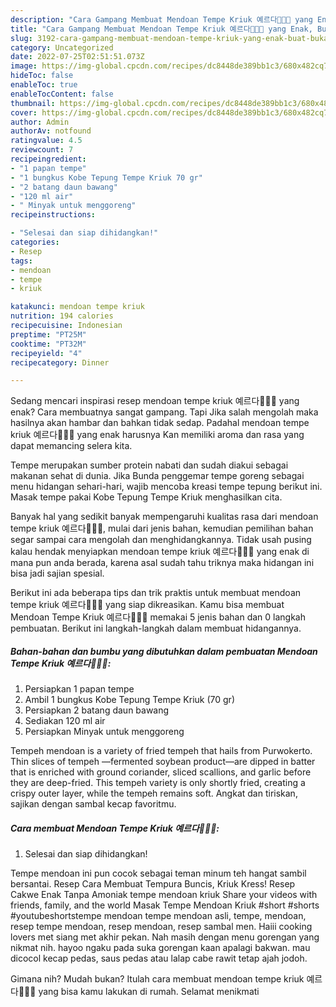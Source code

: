 ```yaml
---
description: "Cara Gampang Membuat Mendoan Tempe Kriuk 예르다👩🏻‍🍳 yang Enak, Buat Buka Puasa Enak"
title: "Cara Gampang Membuat Mendoan Tempe Kriuk 예르다👩🏻‍🍳 yang Enak, Buat Buka Puasa Enak"
slug: 3192-cara-gampang-membuat-mendoan-tempe-kriuk-yang-enak-buat-buka-puasa-enak
category: Uncategorized
date: 2022-07-25T02:51:51.073Z
image: https://img-global.cpcdn.com/recipes/dc8448de389bb1c3/680x482cq70/mendoan-tempe-kriuk-예르다-foto-resep-utama.jpg
hideToc: false
enableToc: true
enableTocContent: false
thumbnail: https://img-global.cpcdn.com/recipes/dc8448de389bb1c3/680x482cq70/mendoan-tempe-kriuk-예르다-foto-resep-utama.jpg
cover: https://img-global.cpcdn.com/recipes/dc8448de389bb1c3/680x482cq70/mendoan-tempe-kriuk-예르다-foto-resep-utama.jpg
author: Admin
authorAv: notfound
ratingvalue: 4.5
reviewcount: 7
recipeingredient:
- "1 papan tempe"
- "1 bungkus Kobe Tepung Tempe Kriuk 70 gr"
- "2 batang daun bawang"
- "120 ml air"
- " Minyak untuk menggoreng"
recipeinstructions:

- "Selesai dan siap dihidangkan!"
categories:
- Resep
tags:
- mendoan
- tempe
- kriuk

katakunci: mendoan tempe kriuk 
nutrition: 194 calories
recipecuisine: Indonesian
preptime: "PT25M"
cooktime: "PT32M"
recipeyield: "4"
recipecategory: Dinner

---
```



Sedang mencari inspirasi resep mendoan tempe kriuk 예르다👩🏻‍🍳 yang enak? Cara membuatnya sangat gampang. Tapi Jika salah mengolah maka hasilnya akan hambar dan bahkan tidak sedap. Padahal mendoan tempe kriuk 예르다👩🏻‍🍳 yang enak harusnya Kan memiliki aroma dan rasa yang dapat memancing selera kita.


Tempe merupakan sumber protein nabati dan sudah diakui sebagai makanan sehat di dunia. Jika Bunda penggemar tempe goreng sebagai menu hidangan sehari-hari, wajib mencoba kreasi tempe tepung berikut ini. Masak tempe pakai Kobe Tepung Tempe Kriuk menghasilkan cita.

Banyak hal yang sedikit banyak mempengaruhi kualitas rasa dari mendoan tempe kriuk 예르다👩🏻‍🍳, mulai dari jenis bahan, kemudian pemilihan bahan segar sampai cara mengolah dan menghidangkannya. Tidak usah pusing kalau hendak menyiapkan mendoan tempe kriuk 예르다👩🏻‍🍳 yang enak di mana pun anda berada, karena asal sudah tahu triknya maka hidangan ini bisa jadi sajian spesial.


Berikut ini ada beberapa tips dan trik praktis untuk membuat mendoan tempe kriuk 예르다👩🏻‍🍳 yang siap dikreasikan. Kamu bisa membuat Mendoan Tempe Kriuk 예르다👩🏻‍🍳 memakai 5 jenis bahan dan 0 langkah pembuatan. Berikut ini langkah-langkah dalam membuat hidangannya.

<!--inarticleads1-->

##### Bahan-bahan dan bumbu yang dibutuhkan dalam pembuatan Mendoan Tempe Kriuk 예르다👩🏻‍🍳:

1. Persiapkan 1 papan tempe
1. Ambil 1 bungkus Kobe Tepung Tempe Kriuk (70 gr)
1. Persiapkan 2 batang daun bawang
1. Sediakan 120 ml air
1. Persiapkan  Minyak untuk menggoreng


Tempeh mendoan is a variety of fried tempeh that hails from Purwokerto. Thin slices of tempeh —fermented soybean product—are dipped in batter that is enriched with ground coriander, sliced scallions, and garlic before they are deep-fried. This tempeh variety is only shortly fried, creating a crispy outer layer, while the tempeh remains soft. Angkat dan tiriskan, sajikan dengan sambal kecap favoritmu. 

<!--inarticleads2-->

##### Cara membuat Mendoan Tempe Kriuk 예르다👩🏻‍🍳:


1. Selesai dan siap dihidangkan!

Tempe mendoan ini pun cocok sebagai teman minum teh hangat sambil bersantai. Resep Cara Membuat Tempura Buncis, Kriuk Kress! Resep Cakwe Enak Tanpa Amoniak tempe mendoan kriuk Share your videos with friends, family, and the world Masak Tempe Mendoan Kriuk #short #shorts #youtubeshortstempe mendoan tempe mendoan asli, tempe, mendoan, resep tempe mendoan, resep mendoan, resep sambal men. Haiii cooking lovers met siang met akhir pekan. Nah masih dengan menu gorengan yang nikmat nih. hayoo ngaku pada suka gorengan kaan apalagi bakwan. mau dicocol kecap pedas, saus pedas atau lalap cabe rawit tetap ajah jodoh. 

Gimana nih? Mudah bukan? Itulah cara membuat mendoan tempe kriuk 예르다👩🏻‍🍳 yang bisa kamu lakukan di rumah. Selamat menikmati
